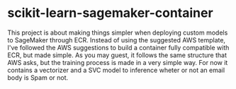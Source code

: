 # scikit-learn-sagemaker-container
This project is about making things simpler when deploying custom models to SageMaker through ECR. Instead of using the suggested AWS template, I've followed the AWS suggestions to build a container fully compatible with ECR, but made simple. As you may guest, it follows the same structure that AWS asks, but the training process is made in a very simple way. For now it contains a vectorizer and a SVC model to inference wheter or not an email body is Spam or not.
